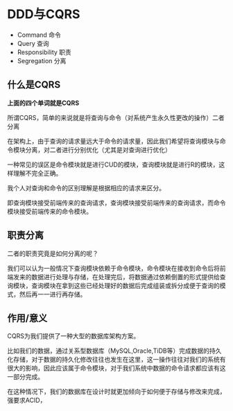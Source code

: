 # DDD与CQRS

* Command 命令
* Query  查询
* Responsibility 职责
* Segregation 分离

## 什么是CQRS

**上面的四个单词就是CQRS**

所谓CQRS，简单的来说就是将查询与命令（对系统产生永久性更改的操作）二者分离

在架构上，由于查询的请求量远大于命令的请求量，因此我们希望将查询模块与命令模块分离，对二者进行分别优化（尤其是对查询进行优化）

一种常见的误区是命令模块就是进行CUD的模块，查询模块就是进行R的模块，这样理解不完全正确。

我个人对查询和命令的区别理解是根据相应的请求来区分。

即查询模块接受前端传来的查询请求，查询模块接受前端传来的查询请求，而命令模块接受前端传来的命令模块。

## 职责分离

二者的职责究竟是如何分离的呢？

我们可以认为一般情况下查询模块依赖于命令模块，命令模块在接收到命令后将前端发来的数据进行处理与存储，在处理完后，将数据通过依赖倒置的形式提供给查询模块，查询模块在拿到这些已经处理好的数据后完成组装或拆分成便于查询的模式，然后再一一进行再存储。

## 作用/意义

CQRS为我们提供了一种大型的数据库架构方案。

比如我们的数据，通过关系型数据库（MySQL,Oracle,TiDB等）完成数据的持久化存储，对于数据的持久化修改往往也发生在这里，这一操作往往对我们的系统有很大的影响，因此应该属于命令模块，对于我们系统中数据的命令请求都应该有这一部分完成。

在这种情况下，我们的数据库在设计时就更加倾向于如何便于存储与修改来完成，强要求ACID，


